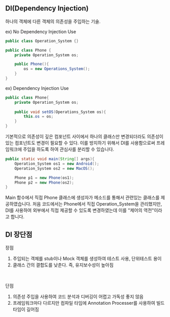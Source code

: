 
## DI(Dependency Injection)
하나의 객체에 다른 객체의 의존성을 주입하는 기술.

ex) No Dependency Injection Use
```java
public class Operation_System {}

public class Phone {
	private Operation_System os;

	public Phone(){
		os = new Operations_System();
	}
}
```

ex) Dependency Injection Use
```java
public class Phone{
	private Operation_System os;
	
	public void setOS(Operations_System os){
		this.os = os;
	}
}
```

기본적으로 의존성이 깊은 컴포넌트 사이에서 하나의 클래스만 변경되더라도 의존성이 있는 컴포넌트도 변경이 필요할 수 있다.
이를 방지하기 위해서 DI를 사용함으로써 프레임워크에 주입을 하도록 하여 관심사를 분리할 수 있습니다.

```java
public static void main(String[] args){
	Operation_System os1 = new Android();
	Operation_System os2 = new MacOS();

	Phone p1 = new Phone(os1);
	Phone p2 = new Phone(os2);
}
```

Main 함수에서 직접 Phone 클래스에 생성자가 메소드를 통해서 관련있는 클래스를 제공하였습니다.
처음 코드에서는 Phone에서 직접 Operation_System을 관리했지만, DI를 사용하여 외부에서 직접 제공할 수 있도록 변경하였는데
이를 "제어의 역전"이라고 합니다.
<br>

## DI 장단점
장점
1.  주입되는 객체를 stub이나 Mock 객체를 생성하여 테스트 사용, 단위테스트 용이
2. 클래스 간의 결합도를 낮춘다. 즉, 유지보수성이 높아짐
<br>

단점
1. 의존성 주입을 사용하여 코드 분석과 디버깅이 어렵고 가독성 좋지 않음
2. 프레임워크마다 다르지만 컴파일 타임에 Annotation Processer를 사용하여 빌드 타임이 길어짐
<br>

